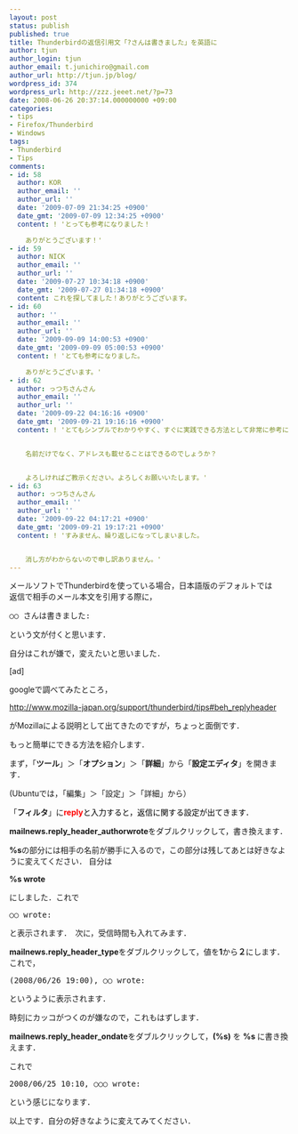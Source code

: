 ```yaml
---
layout: post
status: publish
published: true
title: Thunderbirdの返信引用文「?さんは書きました」を英語に
author: tjun
author_login: tjun
author_email: t.junichiro@gmail.com
author_url: http://tjun.jp/blog/
wordpress_id: 374
wordpress_url: http://zzz.jeeet.net/?p=73
date: 2008-06-26 20:37:14.000000000 +09:00
categories:
- tips
- Firefox/Thunderbird
- Windows
tags:
- Thunderbird
- Tips
comments:
- id: 58
  author: KOR
  author_email: ''
  author_url: ''
  date: '2009-07-09 21:34:25 +0900'
  date_gmt: '2009-07-09 12:34:25 +0900'
  content: ! 'とっても参考になりました！

    ありがとうございます！'
- id: 59
  author: NICK
  author_email: ''
  author_url: ''
  date: '2009-07-27 10:34:18 +0900'
  date_gmt: '2009-07-27 01:34:18 +0900'
  content: これを探してました！ありがとうございます。
- id: 60
  author: ''
  author_email: ''
  author_url: ''
  date: '2009-09-09 14:00:53 +0900'
  date_gmt: '2009-09-09 05:00:53 +0900'
  content: ! 'とても参考になりました。

    ありがとうございます。'
- id: 62
  author: っつちさんさん
  author_email: ''
  author_url: ''
  date: '2009-09-22 04:16:16 +0900'
  date_gmt: '2009-09-21 19:16:16 +0900'
  content: ! 'とてもシンプルでわかりやすく、すぐに実践できる方法として非常に参考になりました。ありがとうございました。


    名前だけでなく、アドレスも載せることはできるのでしょうか？　


    よろしければご教示ください。よろしくお願いいたします。'
- id: 63
  author: っつちさんさん
  author_email: ''
  author_url: ''
  date: '2009-09-22 04:17:21 +0900'
  date_gmt: '2009-09-21 19:17:21 +0900'
  content: ! 'すみません、繰り返しになってしまいました。


    消し方がわからないので申し訳ありません。'
---
```

<div class="zemanta-img" style="margin: 1em; float: right; display: block;">
</div>
メールソフトでThunderbirdを使っている場合，日本語版のデフォルトでは返信で相手のメール本文を引用する際に，
<pre>○○ さんは書きました:</pre>
という文が付くと思います．

自分はこれが嫌で，変えたいと思いました．

[ad]

googleで調べてみたところ，

<a href="http://www.mozilla-japan.org/support/thunderbird/tips#beh_replyheader">http://www.mozilla-japan.org/support/thunderbird/tips#beh_replyheader</a>

がMozillaによる説明として出てきたのですが，ちょっと面倒です．

もっと簡単にできる方法を紹介します．

まず，「<strong>ツール</strong>」＞「<strong>オプション</strong>」＞「<strong>詳細</strong>」から「<strong>設定エディタ</strong>」を開きます．

(Ubuntuでは，「編集」＞「設定」＞「詳細」から）

「<strong>フィルタ</strong>」に<span style="color: #ff0000;"><strong>reply</strong></span><span style="color: #000000;">と入力すると，返信に関する設定が出てきます．</span>


<strong>mailnews.reply_header_authorwrote</strong>をダブルクリックして，書き換えます．

<strong>%s</strong>の部分には相手の名前が勝手に入るので，この部分は残してあとは好きなように変えてください．
自分は

<strong>%s wrote</strong>

にしました．これで
<pre>○○ wrote:</pre>
と表示されます．　次に，受信時間も入れてみます．

<strong>mailnews.reply_header_type</strong>をダブルクリックして，値を<strong>1</strong>から<strong>２</strong>にします．　これで，
<pre>(2008/06/26 19:00), ○○ wrote:</pre>
というように表示されます．

時刻にカッコがつくのが嫌なので，これもはずします．

<strong>mailnews.reply_header_ondate</strong>をダブルクリックして，<strong>(%s)</strong> を <strong>%s </strong>に書き換えます．

これで
<pre>2008/06/25 10:10, ○○○ wrote:</pre>
という感じになります．


以上です．自分の好きなように変えてみてください．
